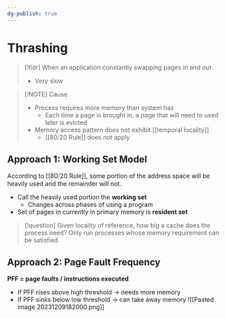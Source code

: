 ```yaml
---
dg-publish: true
---
```

# Thrashing

> [!tldr] When an application constantly swapping pages in and out
> * Very slow


> [!NOTE] Cause
> * Process requires more memory than system has
> 	* Each time a page is brought in, a page that will need to used later is evicted
> * Memory access pattern does not exhibit [[temporal locality]]
> 	* [[80⧸20 Rule]] does not apply

## Approach 1: Working Set Model
According to [[80⧸20 Rule]], some portion of the address space will be heavily used and the remainder will not.
* Call the heavily used portion the **working set**
	* Changes across phases of using a program
* Set of pages in currently in primary memory is **resident set**

> [!question] Given locality of reference, how big a cache does the process need?
> Only run processes whose memory requirement can be satisfied

## Approach 2: Page Fault Frequency
**PFF = page faults / instructions executed**
* If PFF rises above high threshold → needs more memory
* If PFF sinks below low threshold → can take away memory
 ![[Pasted image 20231209182000.png]]
 





